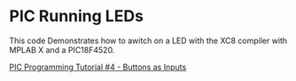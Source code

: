 # PIC Running LEDs
This code Demonstrates how to awitch on a LED with the XC8 compiler with MPLAB X and a PIC18F4520.

<a href="https://youtu.be/LYPaOXhvXWk">PIC Programming Tutorial #4 - Buttons as Inputs</a>










